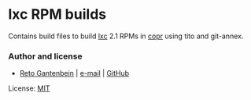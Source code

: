 # lxc RPM builds

Contains build files to build [lxc](https://github.com/lxc/lxc) 2.1 RPMs
in [copr](https://copr.fedorainfracloud.org/coprs/ganto/lxc) using tito and
git-annex.

### Author and license

- [Reto Gantenbein](https://linuxmonk.ch/) | [e-mail](mailto:reto.gantenbein@linuxmonk.ch) | [GitHub](https://github.com/ganto)

License: [MIT](https://tldrlegal.com/license/mit-license)
